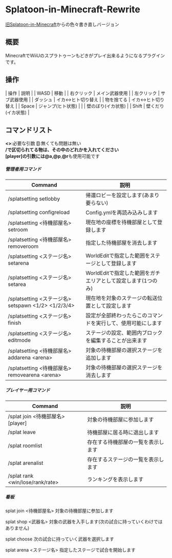 # Splatoon-in-Minecraft-Rewrite  

[旧Splatoon-in-Minecraft](https://github.com/kotmw0701/Splatoon-in-Minecraft)からの色々書き直しバージョン

## 概要

MinecraftでWiiUのスプラトゥーンもどきがプレイ出来るようになるプラグインです。  

## 操作
| 操作 | 説明 |
| WASD | 移動 |
| 右クリック | メイン武器使用 |
| 左クリック | サブ武器使用 |
| ダッシュ | イカ\<-\>ヒト切り替え |
| 物を捨てる | イカ\<-\>ヒト切り替え |
| Space | ジャンプ(ヒト状態) |
| | 壁のぼり(イカ状態) |
| Shift | 壁くだり(イカ状態) |

## コマンドリスト
**<>**:必要な引数 **[]**:無くても問題は無い  
**/**で区切られてる物は、その中のどれかを入れてください  
**[player]**の引数には**@a**,**@p**,**@r**も使用可能です
##### 管理者用コマンド

| Command | 説明 |
|-----|-----|
|/splatsetting setlobby|帰還ロビーを設定します(あまり要らない)|
|/splatsetting configreload|Config.ymlを再読み込みします|
|/splatsetting \<待機部屋名\> setroom|現在地の座標を待機部屋として登録します|
|/splatsetting \<待機部屋名\> removeroom|指定した待機部屋を消去します|
|/splatsetting \<ステージ名\> setarena|WorldEditで指定した範囲をステージとして登録します|
|/splatsetting \<ステージ名\> setarea|WorldEditで指定した範囲をガチエリアとして設定します(1つのみ)|
|/splatsetting \<ステージ名\> setspawn \<1/2\> \<1/2/3/4\>|現在地を対象のステージの転送位置として設定します|
|/splatsetting \<ステージ名\> finish|設定が全部終わったらこのコマンドを実行して、使用可能にします|
|/splatsetting \<ステージ名\> editmode|ステージの設定、範囲内ブロックを編集することが出来ます|
|/splatsetting \<待機部屋名\> addarena \<arena\>|対象の待機部屋の選択ステージを追加します|
|/splatsetting \<待機部屋名\> removearena \<arena\>|対象の待機部屋の選択ステージを消去します|

##### プレイヤー用コマンド

| Command | 説明 |
|-----|-----|
|/splat join \<待機部屋名\> [player]|対象の待機部屋に参加します|
|/splat leave|待機部屋に居る時に退出します|
|/splat roomlist|存在する待機部屋の一覧を表示します|
|/splat arenalist|存在するステージの一覧を表示します|
|/splat rank \<win/lose/rank/rate\>|ランキングを表示します|

##### 看板
splat
join
\<待機部屋名\>
対象の待機部屋に参加します

splat
shop
\<武器名\>
対象の武器を入手します(次の試合に持っていくわけではありません)

splat
choose
次の試合に持っていく武器を選択します

splat
arena
\<ステージ名\>
指定したステージで試合を開始します